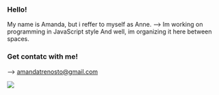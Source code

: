 ### Hello!

My name is Amanda, but i reffer to myself as Anne.
--> Im  working on programming in JavaScript style
And well, im organizing it here between spaces.

### Get contatc with me!

--> amandatrenosto@gmail.com 

![]([https://tenor.com/baAqy.gif](https://tenor.com/pt-BR/view/big-wink-gif-14877296))
